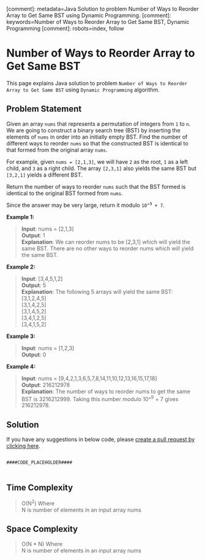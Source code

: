 [comment]: metadata=Java Solution to problem Number of Ways to Reorder Array to Get Same BST using Dynamic Programming.
[comment]: keywords=Number of Ways to Reorder Array to Get Same BST, Dynamic Programming
[comment]: robots=index, follow


<h1>Number of Ways to Reorder Array to Get Same BST</h1>
<p>
This page explains Java solution to problem <code class="inline">Number of Ways to Reorder Array to Get Same BST</code> using <code class="inline">Dynamic Programming</code> algorithm.
</p>


<h2 class="heading">Problem Statement</h2>
<p>
Given an array <code class="inline">nums</code> that represents a permutation of integers from <code class="inline">1</code> to <code class="inline">n</code>. We are going to construct a binary search tree (BST) by inserting the elements of <code class="inline">nums</code> in order into an initially empty BST. Find the number of different ways to reorder <code class="inline">nums</code> so that the constructed BST is identical to that formed from the original array <code class="inline">nums</code>.
</p>
<p>
For example, given <code class="inline">nums = [2,1,3]</code>, we will have <code class="inline">2</code> as the root, <code class="inline">1</code> as a left child, and <code class="inline">3</code> as a right child. The array <code class="inline">[2,3,1]</code> also yields the same BST but <code class="inline">[3,2,1]</code> yields a different BST.
</p>
<p>
Return the number of ways to reorder <code class="inline">nums</code> such that the BST formed is identical to the original BST formed from <code class="inline">nums</code>.
</p>
<p>
Since the answer may be very large, return it modulo <code class="inline">10^<sup>9</sup> + 7</code>.
</p>

<b>Example 1:</b>
<blockquote>
<p>
<b>Input</b>: nums = [2,1,3]<br/>
<b>Output</b>: 1<br/>
<b>Explanation</b>: We can reorder nums to be [2,3,1] which will yield the same BST. There are no other ways to reorder nums which will yield the same BST.
</p>
</blockquote>

<b>Example 2:</b>
<blockquote>
<p>
<b>Input</b>: [3,4,5,1,2]<br/>
<b>Output</b>: 5<br/>
<b>Explanation</b>: The following 5 arrays will yield the same BST:  <br />
[3,1,2,4,5]<br />
[3,1,4,2,5]<br />
[3,1,4,5,2]<br />
[3,4,1,2,5]<br />
[3,4,1,5,2]
</p>
</blockquote>

<b>Example 3:</b>
<blockquote>
<p>
<b>Input</b>: nums = [1,2,3]<br/>
<b>Output</b>: 0<br/>
</p>
</blockquote>

<b>Example 4:</b>
<blockquote>
<p>
<b>Input</b>: nums = [9,4,2,1,3,6,5,7,8,14,11,10,12,13,16,15,17,18]<br/>
<b>Output</b>: 216212978<br/>
<b>Explanation</b>: The number of ways to reorder nums to get the same BST is 3216212999. Taking this number modulo 10^<sup>9</sup> + 7 gives 216212978.
</p>
</blockquote>


<h2 class="heading">Solution</h2>
If you have any suggestions in below code, please <a href="####LINK_PLACEHOLDER####" target="_blank" rel="noopener noreferrer" class="absolute">create a pull request by clicking here</a>.
<pre>
<code class="language-java">
####CODE_PLACEHOLDER####
</code>
</pre>


<h2 class="heading">Time Complexity</h2>
<blockquote>
<p>
O(N<sup>2</sup>) Where <br />
N is number of elements in an input array nums
</p>
</blockquote>


<h2 class="heading">Space Complexity</h2>
<blockquote>
<p>
O(N * N) Where <br >
N is number of elements in an input array nums
</p>
</blockquote>
